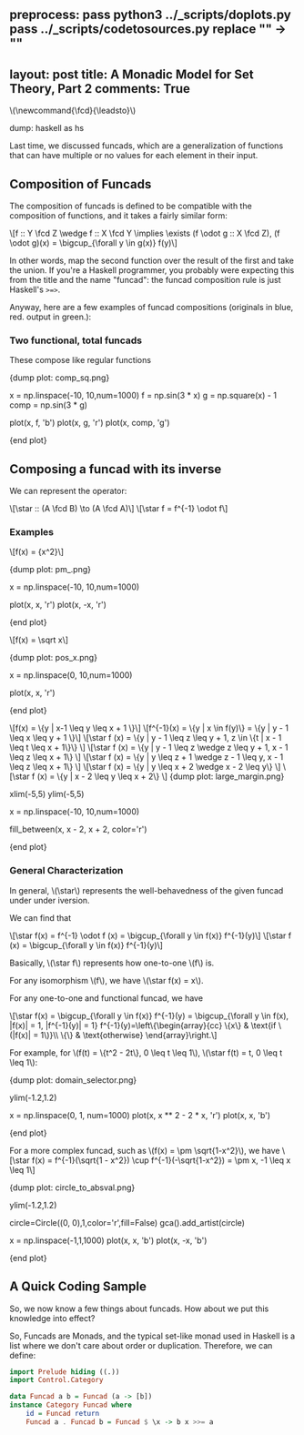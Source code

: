 preprocess:
    pass python3 ../_scripts/doplots.py
    pass ../_scripts/codetosources.py
    replace "<!--_-->" -> ""
---
layout: post
title: A Monadic Model for Set Theory, Part 2
comments: True
---
\\(\newcommand{\fcd}{\leadsto}\\)

dump: haskell as hs

Last time, we discussed funcads, which are a generalization of functions that can have multiple or no values for each element in their input.

## Composition of Funcads

The composition of funcads is defined to be compatible with the composition of functions, and it takes a fairly similar form:

\\[f :: Y \fcd Z \wedge f :: X \fcd Y \implies \exists (f \odot g :: X \fcd Z), (f \odot g)(x) = \bigcup_{\forall y \in g(x)} f(y)\\]

In other words, map the second function over the result of the first and take the union. If you're a Haskell programmer, you probably were expecting this from the title and the name "funcad": the funcad composition rule is just Haskell's `>=>`.

Anyway, here are a few examples of funcad compositions (originals in blue, red. output in green.):

### Two functional, total funcads

These compose like regular functions

{dump plot: comp_sq.png}

x = np.linspace(-10, 10,num=1000)
f = np.sin(3 * x)
g = np.square(x) - 1
comp = np.sin(3 * g)

plot(x, f, 'b')
plot(x, g, 'r')
plot(x, comp, 'g')

{end plot}

## Composing a funcad with its inverse

We can represent the operator:

\\[\star :: (A \fcd B) \to (A \fcd A)\\]
\\[\star f = f^{-1} \odot f\\]

### Examples

\\[f(x) = \{x^2\}\\]

{dump plot: pm_.png}

x = np.linspace(-10, 10,num=1000)

plot(x, x, 'r')
plot(x, -x, 'r')

{end plot}

\\[f(x) = \sqrt x\\]

{dump plot: pos_x.png}

x = np.linspace(0, 10,num=1000)

plot(x, x, 'r')

{end plot}

\\[f(x) = \\{y | x-1 \leq y \leq x + 1 \\}\\]
\\[f^{-1}(x) = \\{y | x \in f(y)\\} = \\{y | y - 1 \leq x \leq y + 1 \\}\\]
\\[\star f (x) = \\{y | y - 1 \leq z \leq y + 1, z \in \\{t \| x - 1 \leq t \leq x + 1\\}\\} \\]
\\[\star f (x) = \\{y | y - 1 \leq z \wedge z \leq y + 1, x - 1 \leq z \leq x + 1\\} \\]
\\[\star f (x) = \\{y | y \leq z + 1 \wedge z - 1 \leq y, x - 1 \leq z \leq x + 1\\} \\]
\\[\star f (x) = \\{y | y \leq x + 2 \wedge x - 2 \leq y\\} \\]
\\[\star f (x) = \\{y | x - 2 \leq y \leq x + 2\\} \\]
{dump plot: large_margin.png}

xlim(-5,5)
ylim(-5,5)

x = np.linspace(-10, 10,num=1000)

fill_between(x, x - 2, x + 2, color='r')

{end plot}


### General Characterization

In general, \\(\star\\) represents the well-behavedness of the given funcad
under under iversion.

We can find that

\\[\star f(x) = f^{-1} \odot f (x) = \bigcup_{\forall y \in f(x)} f^{-1}(y)\\]
\\[\star f (x) = \bigcup_{\forall y \in f(x)} f^{-1}(y)\\]

Basically, \\(\star f\\) represents how one-to-one \\(f\\) is.

For any isomorphism \\(f\\), we have \\(\star f(x) = x\\).

For any one-to-one and functional funcad, we have

\\[\star f(x) = \bigcup_{\forall y \in f(x)} f^{-1}(y) = \bigcup_{\forall y \in f(x), \|f(x)\| = 1, \|f^{-1}(y)\| = 1} f^{-1}(y)=\left\\{\begin{array}{cc} \\{x\\} & \text{if \\(\|f(x)\| = 1\\)}\\\\ \\{\\} & \text{otherwise} \end{array}\right.\\]

For example, for \\(f(t) = \\{t^2 - 2t\\}, 0 \leq t \leq 1\\), \\(\star f(t) = t, 0 \leq t \leq 1\\):

{dump plot: domain_selector.png}

ylim(-1.2,1.2)

x = np.linspace(0, 1, num=1000)
plot(x, x ** 2 - 2 * x, 'r')
plot(x, x, 'b')

{end plot}

For a more complex funcad, such as \\(f(x) = \pm \sqrt{1-x^2}\\), we have
\\[\star f(x) = f^{-1}(\sqrt{1 - x^2}) \cup f^{-1}(-\sqrt{1-x^2}) = \pm x, -1 \leq x \leq 1\\]

{dump plot: circle_to_absval.png}

ylim(-1.2,1.2)

circle=Circle((0, 0),1,color='r',fill=False)
gca().add_artist(circle)

x = np.linspace(-1,1,1000)
plot(x, x, 'b')
plot(x, -x, 'b')

{end plot}

## A Quick Coding Sample

So, we now know a few things about funcads. How about we put this knowledge into effect?

So, Funcads are Monads, and the typical set-like monad used in Haskell is a list where we don't care about order or duplication. Therefore, we can define:

```haskell
import Prelude hiding ((.))
import Control.Category

data Funcad a b = Funcad (a -> [b])
instance Category Funcad where
    id = Funcad return
    Funcad a . Funcad b = Funcad $ \x -> b x >>= a
```

